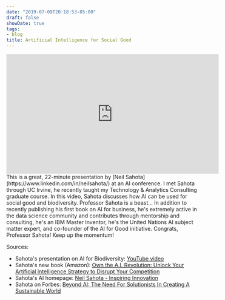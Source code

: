 ```yaml
---
date: "2019-07-09T20:18:53-05:00"
draft: false
showDate: true
tags:
- blog
title: Artificial Intelligence for Social Good
---
```


<iframe width="560" height="315" src="https://www.youtube.com/embed/vFmk1fVROig" frameborder="0" allow="accelerometerhttps://www.youtube.com/watch?v=vFmk1fVROig; autoplay; encrypted-media; gyroscope; picture-in-picture" allowfullscreen></iframe>
<br/>
This is a great, 22-minute presentation by [Neil Sahota](https://www.linkedin.com/in/neilsahota/) at an AI conference. I met Sahota through UC Irvine, he recently taught my Technology & Analytics Consulting graduate course. In this video, Sahota discusses how AI can be used for social good and biodiversity. Professor Sahota is a beast... In addition to recently publishing his first book on AI for business, he's extremely active in the data science community and contributes through mentorship and consulting, he's an IBM Master Inventor, he's the United Nations AI subject matter expert, and co-founder of the AI for Good initiative. Congrats, Professor Sahota! Keep up the momentum!

Sources:

* Sahota's presentation on AI for Biodiversity: [YouTube video](https://www.youtube.com/watch?v=vFmk1fVROig)
* Sahota's new book (Amazon): [Own the A.I. Revolution: Unlock Your Artificial Intelligence Strategy to Disrupt Your Competition](https://www.amazon.com/dp/1260458377/ref=cm_sw_em_r_mt_dp_U_j1mmDbCQW952W)
* Sahota's AI homepage: [Neil Sahota - Inspiring Innovation](https://www.neilsahota.com/)
* Sahota on Forbes: [Beyond AI: The Need For Solutionists In Creating A Sustainable World](https://www.forbes.com/sites/cognitiveworld/2019/04/24/beyond-a-i-the-need-for-solutionists-in-creating-a-sustainable-world/#4cc42e4f4534)